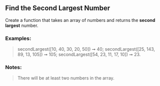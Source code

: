 ## Find the Second Largest Number

Create a function that takes an array of numbers and returns the **second largest** number.

### Examples:

> secondLargest([10, 40, 30, 20, 50]) ➞ 40;
> secondLargest([25, 143, 89, 13, 105]) ➞ 105;
> secondLargest([54, 23, 11, 17, 10]) ➞ 23.

### Notes:

> There will be at least two numbers in the array.
